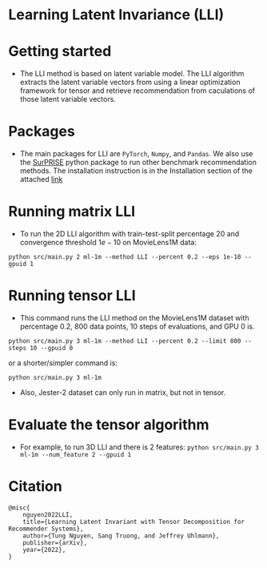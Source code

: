 # Learning Latent Invariance (LLI)

# Getting started

* The LLI method is based on latent variable model. The LLI algorithm extracts the latent variable vectors from using a linear optimization framework for tensor and retrieve recommendation from caculations of those latent variable vectors.

# Packages

* The main packages for LLI are ```PyTorch```, ```Numpy```, and ```Pandas```. We also use the [SurPRISE](http://surpriselib.com) python package to run other benchmark recommendation methods. The installation instruction is in the Installation section of the attached [link](https://github.com/NicolasHug/Surprise/tree/fa7455880192383f01475162b4cbd310d91d29ca)

# Running matrix LLI

* To run the 2D LLI algorithm with train-test-split percentage $20%$ and convergence threshold $1e-10$ on MovieLens1M data:

```python src/main.py 2 ml-1m --method LLI --percent 0.2 --eps 1e-10 --gpuid 1```

# Running tensor LLI

* This command runs the LLI method on the MovieLens1M dataset with percentage $0.2$, $800$ data points, $10$ steps of evaluations, and GPU 0 is.

```python src/main.py 3 ml-1m --method LLI --percent 0.2 --limit 800 --steps 10 --gpuid 0```

or a shorter/simpler command is:

```python src/main.py 3 ml-1m```

* Also, Jester-2 dataset can only run in matrix, but not in tensor. 

# Evaluate the tensor algorithm

* For example, to run 3D LLI and there is 2 features:
```python src/main.py 3 ml-1m --num_feature 2 --gpuid 1```


# Citation
```
@misc{
    nguyen2022LLI,
    title={Learning Latent Invariant with Tensor Decomposition for Recommender Systems},
    author={Tung Nguyen, Sang Truong, and Jeffrey Uhlmann},
    publisher={arXiv},
    year={2022},
}
```
